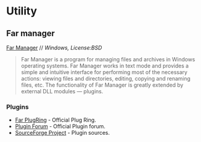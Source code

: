 # Utility

## Far manager

[Far Manager](http://www.farmanager.com/) // *Windows, License:BSD*
> Far Manager is a program for managing files and archives in Windows operating systems. Far Manager works in text mode and provides a simple and intuitive interface for performing most of the necessary actions: viewing files and directories, editing, copying and renaming files, etc. The functionality of Far Manager is greatly extended by external DLL modules — plugins.

### Plugins 

* [Far PlugRing](http://plugring.farmanager.com/) - Official Plug Ring.
* [Plugin Forum](http://forum.farmanager.com/viewforum.php?f=11) - Official Plugin forum.
* [SourceForge Project](https://sourceforge.net/projects/farplugs/) - Plugin sources.
